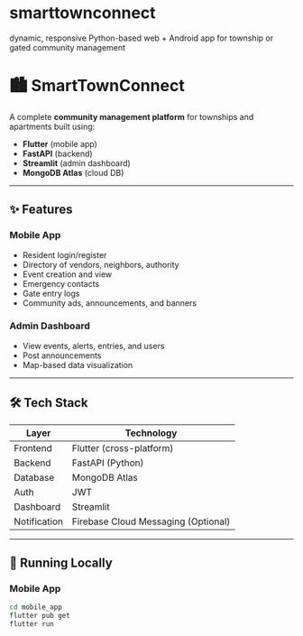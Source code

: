 # smarttownconnect
dynamic, responsive Python-based web + Android app for township or gated community management
# 🏙️ SmartTownConnect

A complete **community management platform** for townships and apartments built using:
- **Flutter** (mobile app)
- **FastAPI** (backend)
- **Streamlit** (admin dashboard)
- **MongoDB Atlas** (cloud DB)

---

## ✨ Features

### Mobile App
- Resident login/register
- Directory of vendors, neighbors, authority
- Event creation and view
- Emergency contacts
- Gate entry logs
- Community ads, announcements, and banners

### Admin Dashboard
- View events, alerts, entries, and users
- Post announcements
- Map-based data visualization

---

## 🛠️ Tech Stack
| Layer          | Technology            |
|----------------|------------------------|
| Frontend       | Flutter (cross-platform) |
| Backend        | FastAPI (Python)       |
| Database       | MongoDB Atlas          |
| Auth           | JWT                    |
| Dashboard      | Streamlit              |
| Notification   | Firebase Cloud Messaging (Optional) |

---

## 🧪 Running Locally

### Mobile App
```bash
cd mobile_app
flutter pub get
flutter run
